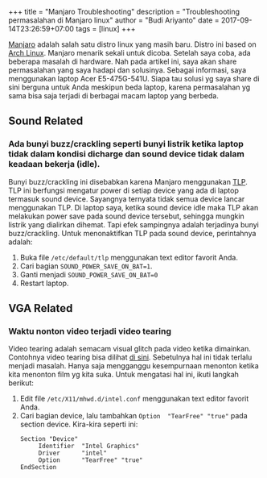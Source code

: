 +++
title = "Manjaro Troubleshooting"
description = "Troubleshooting permasalahan di Manjaro linux"
author = "Budi Ariyanto"
date = 2017-09-14T23:26:59+07:00
tags = [linux]
+++

[Manjaro](https://manjaro.org) adalah salah satu distro linux yang masih baru. Distro ini based on [Arch Linux](https://www.archlinux.org). Manjaro menarik sekali untuk dicoba. Setelah saya coba, ada beberapa masalah di hardware. Nah pada artikel ini, saya akan share permasalahan yang saya hadapi dan solusinya. Sebagai informasi, saya menggunakan laptop Acer E5-475G-541U. Siapa tau solusi yg saya share di sini berguna untuk Anda meskipun beda laptop, karena permasalahan yg sama bisa saja terjadi di berbagai macam laptop yang berbeda.

## Sound Related
### Ada bunyi buzz/crackling seperti bunyi listrik ketika laptop tidak dalam kondisi dicharge dan sound device tidak dalam keadaan bekerja (idle).
Bunyi buzz/crackling ini disebabkan karena Manjaro menggunakan [TLP](http://linrunner.de/en/tlp/tlp.html). TLP ini berfungsi mengatur power di setiap device yang ada di laptop termasuk sound device. Sayangnya ternyata tidak semua device lancar menggunakan TLP. Di laptop saya, ketika sound device idle maka TLP akan melakukan power save pada sound device tersebut, sehingga mungkin listrik yang dialirkan dihemat. Tapi efek sampingnya adalah terjadinya bunyi buzz/crackling. Untuk menonaktifkan TLP pada sound device, perintahnya adalah:
1. Buka file `/etc/default/tlp` menggunakan text editor favorit Anda.
1. Cari bagian `SOUND_POWER_SAVE_ON_BAT=1`.
1. Ganti menjadi `SOUND_POWER_SAVE_ON_BAT=0`
1. Restart laptop.

## VGA Related
### Waktu nonton video terjadi video tearing
Video tearing adalah semacam visual glitch pada video ketika dimainkan.
Contohnya video tearing bisa dilihat [di sini](https://en.wikipedia.org/wiki/Screen_tearing).
Sebetulnya hal ini tidak terlalu menjadi masalah. Hanya saja mengganggu
kesempurnaan menonton ketika kita menonton film yg kita suka. Untuk mengatasi
hal ini, ikuti langkah berikut:
1. Edit file `/etc/X11/mhwd.d/intel.conf` menggunakan text editor favorit Anda.
1. Cari bagian device, lalu tambahkan `Option  "TearFree" "true"` pada section
   device. Kira-kira seperti ini:
   ```
   Section "Device"
        Identifier  "Intel Graphics"
        Driver      "intel"
        Option      "TearFree" "true"
   EndSection
   ```
